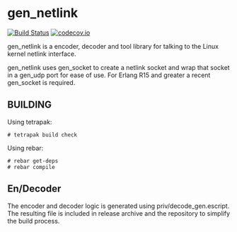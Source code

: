 gen_netlink
===========
[![Build Status](https://travis-ci.org/travelping/gen_netlink.svg?branch=master)](https://travis-ci.org/travelping/gen_netlink)
[![codecov.io](http://codecov.io/github/mesosphere/gen_netlink/coverage.svg)](http://codecov.io/github/mesosphere/gen_netlink)

gen_netlink is a encoder, decoder and tool library for talking to the
Linux kernel netlink interface.

gen_netlink uses gen_socket to create a netlink socket and wrap that
socket in a gen_udp port for ease of use. For Erlang R15 and greater
a recent gen_socket is required.

BUILDING
--------

Using tetrapak:

    # tetrapak build check

Using rebar:

    # rebar get-deps
    # rebar compile

En/Decoder
----------

The encoder and decoder logic is generated using priv/decode_gen.escript.
The resulting file is included in release archive and the repository to
simplify the build process.

